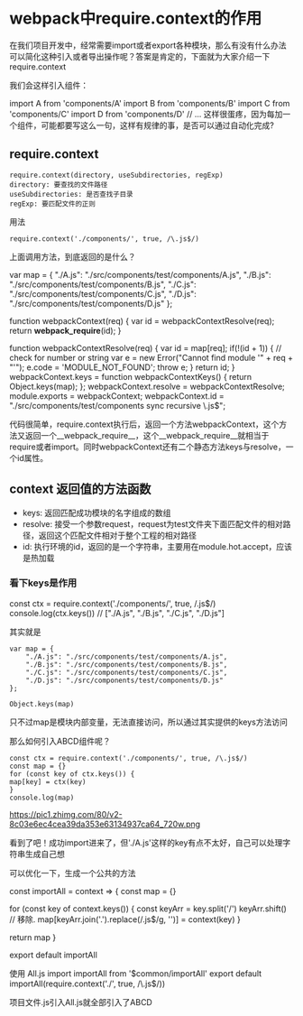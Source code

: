 # webpack中require.context的作用
在我们项目开发中，经常需要import或者export各种模块，那么有没有什么办法可以简化这种引入或者导出操作呢？答案是肯定的，下面就为大家介绍一下require.context

我们会这样引入组件：

import A from 'components/A'
import B from 'components/B'
import C from 'components/C'
import D from 'components/D'
// ...
这样很蛋疼，因为每加一个组件，可能都要写这么一句，这样有规律的事，是否可以通过自动化完成?

## require.context

    require.context(directory, useSubdirectories, regExp)
    directory: 要查找的文件路径
    useSubdirectories: 是否查找子目录
    regExp: 要匹配文件的正则

用法

    require.context('./components/', true, /\.js$/)

    
上面调用方法，到底返回的是什么？

var map = {
	"./A.js": "./src/components/test/components/A.js",
	"./B.js": "./src/components/test/components/B.js",
	"./C.js": "./src/components/test/components/C.js",
	"./D.js": "./src/components/test/components/D.js"
};


function webpackContext(req) {
	var id = webpackContextResolve(req);
	return __webpack_require__(id);
}

function webpackContextResolve(req) {
	var id = map[req];
	if(!(id + 1)) { // check for number or string
		var e = new Error("Cannot find module '" + req + "'");
		e.code = 'MODULE_NOT_FOUND';
		throw e;
	}
	return id;
}
webpackContext.keys = function webpackContextKeys() {
	return Object.keys(map);
};
webpackContext.resolve = webpackContextResolve;
module.exports = webpackContext;
webpackContext.id = "./src/components/test/components sync recursive \\.js$";

代码很简单，require.context执行后，返回一个方法webpackContext，这个方法又返回一个__webpack_require__，这个__webpack_require__就相当于require或者import。同时webpackContext还有二个静态方法keys与resolve，一个id属性。

## context 返回值的方法函数

* keys: 返回匹配成功模块的名字组成的数组
* resolve: 接受一个参数request，request为test文件夹下面匹配文件的相对路径，返回这个匹配文件相对于整个工程的相对路径
* id: 执行环境的id，返回的是一个字符串，主要用在module.hot.accept，应该是热加载
  
### 看下keys是作用
const ctx = require.context('./components/', true, /\.js$/)
console.log(ctx.keys())
// ["./A.js", "./B.js", "./C.js", "./D.js"]

其实就是

    var map = {
        "./A.js": "./src/components/test/components/A.js",
        "./B.js": "./src/components/test/components/B.js",
        "./C.js": "./src/components/test/components/C.js",
        "./D.js": "./src/components/test/components/D.js"
    };

    Object.keys(map)

只不过map是模块内部变量，无法直接访问，所以通过其实提供的keys方法访问

那么如何引入ABCD组件呢？

    const ctx = require.context('./components/', true, /\.js$/)
    const map = {}
    for (const key of ctx.keys()) {
    map[key] = ctx(key)
    }
    console.log(map)


https://pic1.zhimg.com/80/v2-8c03e6ec4cea39da353e63134937ca64_720w.png

看到了吧！成功import进来了，但'./A.js'这样的key有点不太好，自己可以处理字符串生成自己想


可以优化一下，生成一个公共的方法

const importAll = context => {
  const map = {}

  for (const key of context.keys()) {
    const keyArr = key.split('/')
    keyArr.shift() // 移除.
    map[keyArr.join('.').replace(/\.js$/g, '')] = context(key)
  }

  return map
}

export default importAll

使用
All.js
import importAll from '$common/importAll'
export default importAll(require.context('./', true, /\.js$/))

项目文件.js引入All.js就全部引入了ABCD
